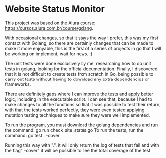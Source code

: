 # Website Status Monitor

This project was based on the Alura course: https://cursos.alura.com.br/course/golang.

With occasional changes, so that it stays the way I prefer, this was my first contact with Golang, so there are certainly changes that can be made to make it more enjoyable, this is the first of a series of projects in go that I will be working on implement, wait for news. :)
​

The unit tests were done exclusively by me, researching how to do unit tests in golang, looking for the official documentation. Finally, I discovered that it is not difficult to create tests from scratch in Go, being possible to carry out tests without having to download any extra dependencies or frameworks.

There are definitely gaps where I can improve the tests and apply better logic, including in the executable script. I can see that, because I had to make changes to all the functions so that it was possible to test their return, with that the tests worked perfectly, they were even tested applying mutation testing techniques to make sure they were well implemented.

To run the program, you must download the golang dependencies and run the command: go run check_site_status.go
To run the tests, run the command: go test . -cover

Running this way with ".", it will only return the log of tests that fail and with the flag" -cover" it will be possible to see the total coverage of the test
